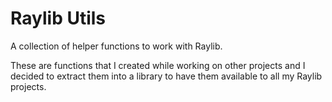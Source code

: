 # Raylib Utils

A collection of helper functions to work with Raylib.

These are functions that I created while working on other projects and I decided to extract them into a library to have
them available to all my Raylib projects.  
